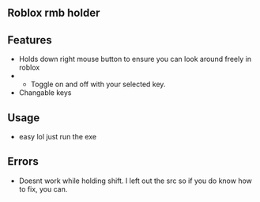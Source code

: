## Roblox rmb holder

## Features
- Holds down right mouse button to ensure you can look around freely in roblox
- - Toggle on and off with your selected key.
- Changable keys

## Usage
- easy lol just run the exe

## Errors 
- Doesnt work while holding shift. I left out the src so if you do know how to fix, you can.
